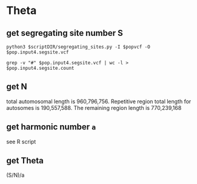 
# Theta

## get segregating site number S
```python3 $scriptDIR/segregating_sites.py -I $popvcf -O $pop.input4.segsite.vcf```

```grep -v "#" $pop.input4.segsite.vcf | wc -l > $pop.input4.segsite.count```

## get N
total automosomal length is 960,796,756. Repetitive region total length for autosomes is 190,557,588. The remaining region length is 770,239,168

## get harmonic number ```a```

see R script
 
## get Theta 

(S/N)/a

